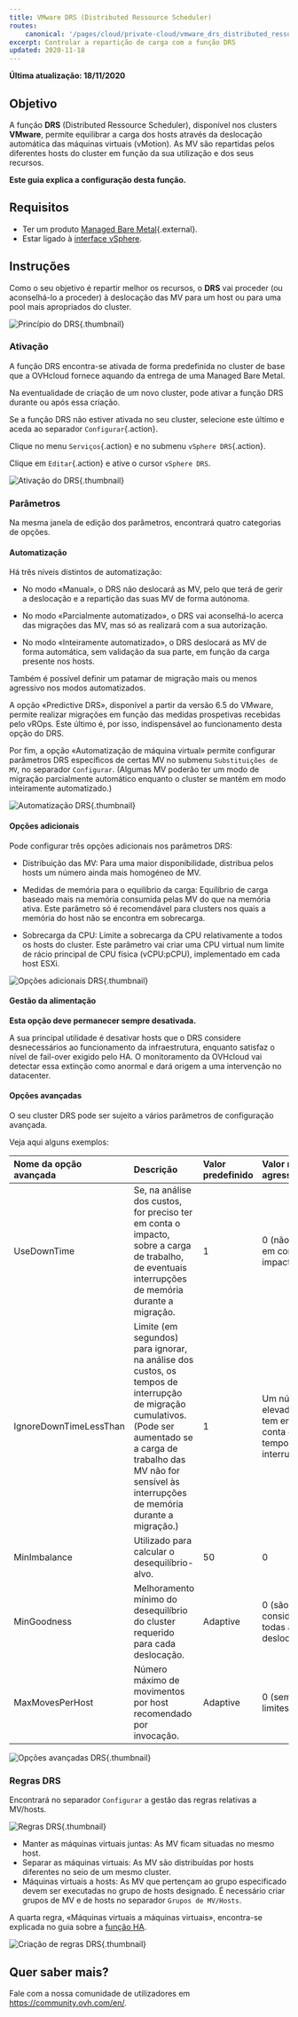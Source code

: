 ```yaml
---
title: VMware DRS (Distributed Ressource Scheduler)
routes:
    canonical: '/pages/cloud/private-cloud/vmware_drs_distributed_ressource_scheduler_new'
excerpt: Controlar a repartição de carga com a função DRS
updated: 2020-11-18
---
```


**Última atualização: 18/11/2020**

## Objetivo

A função **DRS** (Distributed Ressource Scheduler), disponível nos clusters **VMware**, permite equilibrar a carga dos hosts através da deslocação automática das máquinas virtuais (vMotion). As MV são repartidas pelos diferentes hosts do cluster em função da sua utilização e dos seus recursos.

**Este guia explica a configuração desta função.**

## Requisitos

- Ter um produto [Managed Bare Metal](https://www.ovhcloud.com/pt/managed-bare-metal/){.external}.
- Estar ligado à [interface vSphere](/pages/cloud/managed-bare-metal/vsphere-interface).

## Instruções

Como o seu objetivo é repartir melhor os recursos, o **DRS** vai proceder (ou aconselhá-lo a proceder) à deslocação das MV para um host ou para uma pool mais apropriados do cluster.

![Princípio do DRS](images/drs0.png){.thumbnail}

### Ativação

A função DRS encontra-se ativada de forma predefinida no cluster de base que a OVHcloud fornece aquando da entrega de uma Managed Bare Metal.

Na eventualidade de criação de um novo cluster, pode ativar a função DRS durante ou após essa criação.

Se a função DRS não estiver ativada no seu cluster, selecione este último e aceda ao separador `Configurar`{.action}.

Clique no menu `Serviços`{.action} e no submenu `vSphere DRS`{.action}.

Clique em `Editar`{.action} e ative o cursor `vSphere DRS`.

![Ativação do DRS](images/drs01.png){.thumbnail}

### Parâmetros 

Na mesma janela de edição dos parâmetros, encontrará quatro categorias de opções.

#### Automatização

Há três níveis distintos de automatização:

- No modo «Manual», o DRS não deslocará as MV, pelo que terá de gerir a deslocação e a repartição das suas MV de forma autónoma.

- No modo «Parcialmente automatizado», o DRS vai aconselhá-lo acerca das migrações das MV, mas só as realizará com a sua autorização.

- No modo «Inteiramente automatizado», o DRS deslocará as MV de forma automática, sem validação da sua parte, em função da carga presente nos hosts.

Também é possível definir um patamar de migração mais ou menos agressivo nos modos automatizados.

A opção «Predictive DRS», disponível a partir da versão 6.5 do VMware, permite realizar migrações em função das medidas prospetivas recebidas pelo vROps.
Este último é, por isso, indispensável ao funcionamento desta opção do DRS.

Por fim, a opção «Automatização de máquina virtual» permite configurar parâmetros DRS específicos de certas MV no submenu `Substituições de MV`, no separador `Configurar`. (Algumas MV poderão ter um modo de migração parcialmente automático enquanto o cluster se mantém em modo inteiramente automatizado.)

![Automatização DRS](images/drs02.png){.thumbnail}


#### Opções adicionais

Pode configurar três opções adicionais nos parâmetros DRS:

- Distribuição das MV: Para uma maior disponibilidade, distribua pelos hosts um número ainda mais homogéneo de MV. 

- Medidas de memória para o equilíbrio da carga: Equilíbrio de carga baseado mais na memória consumida pelas MV do que na memória ativa.
Este parâmetro só é recomendável para clusters nos quais a memória do host não se encontra em sobrecarga. 

- Sobrecarga da CPU: Limite a sobrecarga da CPU relativamente a todos os hosts do cluster. Este parâmetro vai criar uma CPU virtual num limite de rácio principal de CPU física (vCPU:pCPU), implementado em cada host ESXi. 

![Opções adicionais DRS](images/drs03.png){.thumbnail}

#### Gestão da alimentação

**Esta opção deve permanecer sempre desativada.**

A sua principal utilidade é desativar hosts que o DRS considere desnecessários ao funcionamento da infraestrutura, enquanto satisfaz o nível de fail-over exigido pelo HA.
O monitoramento da OVHcloud vai detectar essa extinção como anormal e dará origem a uma intervenção no datacenter.

#### Opções avançadas

O seu cluster DRS pode ser sujeito a vários parâmetros de configuração avançada.

Veja aqui alguns exemplos:

|Nome da opção avançada|Descrição|Valor predefinido|Valor mais agressivo|
|:---|:---|:---|:---|
|UseDownTime|Se, na análise dos custos, for preciso ter em conta o impacto, sobre a carga de trabalho, de eventuais interrupções de memória durante a migração.|1|0 (não tem em conta o impacto)|
|IgnoreDownTimeLessThan|Limite (em segundos) para ignorar, na análise dos custos, os tempos de interrupção de migração cumulativos. (Pode ser aumentado se a carga de trabalho das MV não for sensível às interrupções de memória durante a migração.)|1|Um número elevado (não tem em conta os tempos de interrupção)|
|MinImbalance|Utilizado para calcular o desequilíbrio-alvo.|50|0|
|MinGoodness|Melhoramento mínimo do desequilíbrio do cluster requerido para cada deslocação.|Adaptive|0 (são consideradas todas as deslocações)|
|MaxMovesPerHost|Número máximo de movimentos por host recomendado por invocação.|Adaptive|0 (sem limites)|

![Opções avançadas DRS](images/drs05.png){.thumbnail}

### Regras DRS

Encontrará no separador `Configurar` a gestão das regras relativas a MV/hosts.

![Regras DRS](images/drs06.png){.thumbnail}

- Manter as máquinas virtuais juntas: As MV ficam situadas no mesmo host.
- Separar as máquinas virtuais: As MV são distribuídas por hosts diferentes no seio de um mesmo cluster.
- Máquinas virtuais a hosts: As MV que pertençam ao grupo especificado devem ser executadas no grupo de hosts designado. É necessário criar grupos de MV e de hosts no separador `Grupos de MV/Hosts`.

A quarta regra, «Máquinas virtuais a máquinas virtuais», encontra-se explicada no guia sobre a [função HA](/pages/cloud/managed-bare-metal/vmware_ha_high_availability).

![Criação de regras DRS](images/drs07.png){.thumbnail}

## Quer saber mais?

Fale com a nossa comunidade de utilizadores em <https://community.ovh.com/en/>.

